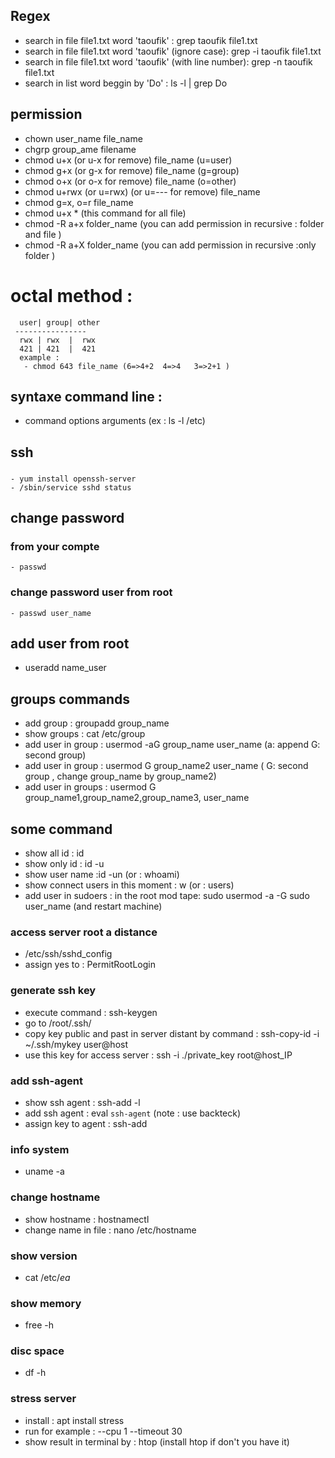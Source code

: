 ## Regex
  - search in file file1.txt word 'taoufik' : grep taoufik file1.txt
  -  search in file file1.txt word 'taoufik' (ignore case): grep -i taoufik file1.txt
  -  search in file file1.txt word 'taoufik' (with line number): grep -n taoufik file1.txt
  - search in list word beggin by 'Do' : ls -l | grep Do 


## permission
   - chown user_name file_name
   - chgrp group_ame filename
   - chmod u+x (or u-x for remove) file_name (u=user)
   - chmod g+x (or g-x for remove) file_name (g=group)
   - chmod o+x (or o-x for remove) file_name  (o=other)
   - chmod u+rwx (or u=rwx) (or u=--- for remove) file_name
   - chmod g=x, o=r file_name
   - chmod u+x * (this command for all file)
   - chmod -R a+x folder_name (you can add permission in recursive : folder and file ) 
   - chmod -R a+X folder_name (you can add permission in recursive :only folder  ) 
   # octal method :
      user| group| other
     ----------------
      rwx | rwx  |  rwx
      421 | 421  |  421
      example : 
       - chmod 643 file_name (6=>4+2  4=>4   3=>2+1 )

## syntaxe command line :
  - command options arguments (ex : ls -l /etc)

## ssh
  ### 
    - yum install openssh-server
    - /sbin/service sshd status


## change password
  ### from your compte
    - passwd
  ### change password user from root
    - passwd user_name
## add user from root
   - useradd name_user
## groups commands
   - add group : groupadd group_name
   - show groups : cat /etc/group
   - add user in group : usermod -aG group_name user_name (a: append  G: second group)
   - add user in group : usermod  G group_name2 user_name ( G: second group , change group_name by group_name2)
   - add user in groups : usermod  G group_name1,group_name2,group_name3, user_name 
## some command
   - show all id : id
   - show only id : id -u
   - show user name :id -un (or :  whoami)
   - show connect users in this moment : w (or : users)
   - add user in sudoers : in the root mod tape: sudo usermod -a -G sudo user_name (and restart machine)
   


### access server root a distance
  - /etc/ssh/sshd_config
  - assign yes to : PermitRootLogin
### generate ssh key
  - execute command : ssh-keygen
  - go to /root/.ssh/
  - copy key public and past in server distant by command : ssh-copy-id -i ~/.ssh/mykey user@host
  - use this key for access server : ssh -i ./private_key root@host_IP

### add ssh-agent
  - show ssh agent :  ssh-add -l
  - add  ssh agent :  eval `ssh-agent`  (note : use backteck)
  - assign key to agent : ssh-add

  
  
### info system
   - uname -a
### change hostname
 - show hostname : hostnamectl
 - change name in file : nano /etc/hostname
### show version 
 -  cat /etc/*ea*
### show memory
 - free -h
### disc space
 - df -h
###  stress server 
 - install : apt install stress
 - run for example : --cpu 1 --timeout 30
 - show result in terminal by : htop (install htop if don't you have it)
